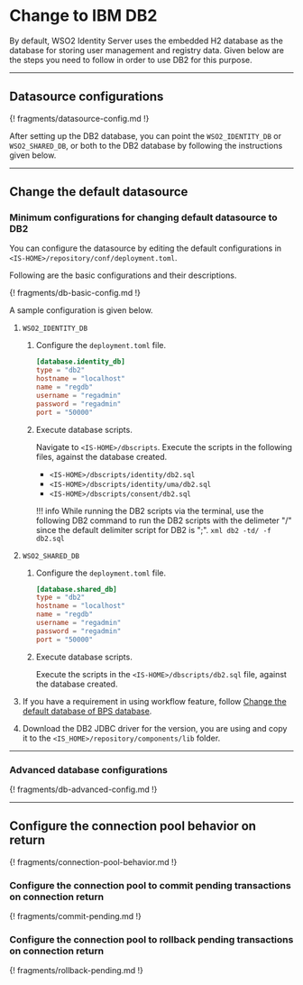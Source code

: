 # Change to IBM DB2

By default, WSO2 Identity Server uses the embedded H2 database as the database
for storing user management and registry data. Given below are the steps
you need to follow in order to use DB2 for this purpose.
    
---

## Datasource configurations

{! fragments/datasource-config.md !}
                       
After setting up the DB2 database, you can point the `WSO2_IDENTITY_DB` or 
`WSO2_SHARED_DB`, or both to the DB2 database by following the instructions given below.

---

## Change the default datasource

### Minimum configurations for changing default datasource to DB2
 
You can configure the datasource by editing the default configurations in `<IS-HOME>/repository/conf/deployment.toml`. 

Following are the basic configurations and their descriptions. 

{! fragments/db-basic-config.md !}   

A sample configuration is given below.

1. `WSO2_IDENTITY_DB` 

	1. Configure the `deployment.toml` file.

		``` toml
		[database.identity_db]
		type = "db2"
		hostname = "localhost"
		name = "regdb"
		username = "regadmin"
		password = "regadmin"
		port = "50000"
		```
	
	1. Execute database scripts.
	
		Navigate to `<IS-HOME>/dbscripts`. Execute the scripts in the following files, against the database created.
		
		- `<IS-HOME>/dbscripts/identity/db2.sql`
		- `<IS-HOME>/dbscripts/identity/uma/db2.sql`
		- `<IS-HOME>/dbscripts/consent/db2.sql`

		!!! info 
			While running the DB2 scripts via the terminal, use the following DB2 command to run the DB2 scripts with the delimeter "/" since the default delimiter script for DB2 is ";". 
			```xml
			db2 -td/ -f db2.sql
			```		
		
2. `WSO2_SHARED_DB`
	
	1.	Configure the `deployment.toml` file.

		``` toml
		[database.shared_db]
		type = "db2"
		hostname = "localhost"
		name = "regdb"
		username = "regadmin"
		password = "regadmin"
		port = "50000"
		```
		
	1.	Execute database scripts.
	
		Execute the scripts in the `<IS-HOME>/dbscripts/db2.sql` file, against the database created.
		
3.	If you have a requirement in using workflow feature, follow [Change the default database of BPS database]({{base_path}}/deploy/change-datasource-bpsds).
	
4.	Download the DB2 JDBC driver for the version, you are using and copy it to the `<IS_HOME>/repository/components/lib` folder.  

---

### Advanced database configurations

{! fragments/db-advanced-config.md !}

---
  
## Configure the connection pool behavior on return 

{! fragments/connection-pool-behavior.md !}

### Configure the connection pool to commit pending transactions on connection return
        
{! fragments/commit-pending.md !}

### Configure the connection pool to rollback pending transactions on connection return

{! fragments/rollback-pending.md !}
    
